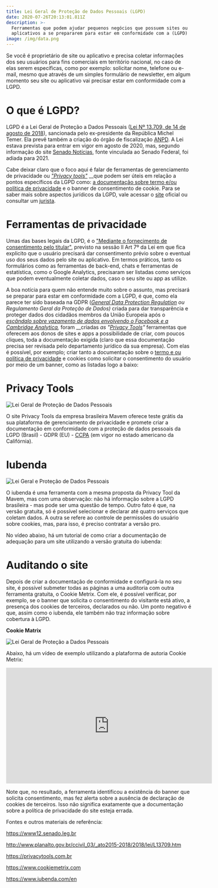 ```yaml
---
title: Lei Geral de Proteção de Dados Pessoais (LGPD)
date: 2020-07-26T20:13:01.811Z
description: >-
  Ferramentas que podem ajudar pequenos negócios que possuem sites ou
  aplicativos a se prepararem para estar em conformidade com a (LGPD)
image: /img/data.png
---
```

Se você é proprietário de site ou aplicativo e precisa coletar informações dos seu usuários para fins comerciais em território nacional, no caso de elas serem específicas, como por exemplo: solicitar nome, telefone ou e-mail, mesmo que através de um simples formulário de newsletter, em algum momento seu site ou aplicativo vai precisar estar em conformidade com a LGPD.

# O que é LGPD?

LGPD é a Lei Geral de Proteção a Dados Pessoais ([Lei Nº 13.709, de 14 de agosto de 2018](http://www.planalto.gov.br/ccivil_03/_ato2015-2018/2018/lei/L13709.htm)), sancionada pelo ex-presidente da República Michel Temer. Ela prevê também a criação do órgão de fiscalização [ANPD](https://www12.senado.leg.br/noticias/materias/2019/07/09/lei-que-cria-autoridade-nacional-de-protecao-de-dados-e-sancionada-com-vetos). A Lei estava prevista para entrar em vigor em agosto de 2020, mas, segundo informação do site [Senado Notícias](https://www12.senado.leg.br/noticias/materias/2020/06/29/prorrogada-mp-que-regulamenta-beneficios-e-adia-lei-de-protecao-de-dados), fonte vinculada ao Senado Federal, foi adiada para 2021.  

Cabe deixar claro que o foco aqui é falar de ferramentas de gerenciamento de privacidade ou [_"Privacy tools"_](https://privacytech.com.br/destaque/o-crescimento-das-privacytech,350630.jhtml) __que podem ser úteis em relação a pontos específicos da LGPD como: [a documentação sobre termo e/ou política de privacidade](https://politicaprivacidade.com/) e o banner de consentimento de cookie. Para se saber mais sobre aspectos jurídicos da LGPD, vale acessar o [site](http://www.planalto.gov.br/ccivil_03/_ato2015-2018/2018/lei/L13709.htm) oficial ou consultar um [jurista](https://pt.wikipedia.org/wiki/Jurista).

# Ferramentas de privacidade 

Umas das bases legais da LGPD, é o ["Mediante o fornecimento de consentimento pelo titular"](http://www.planalto.gov.br/ccivil_03/_ato2015-2018/2018/lei/L13709.htm), previsto na sessão ll Art 7º da Lei em que fica explicito que o usuário precisará dar consentimento prévio sobre o eventual uso dos seus dados pelo site ou aplicativo. Em termos práticos, tanto os formulários como as ferramentas de back-end, chats e ferramentas de estatística, como o Google Analytics, precisaram ser listadas como serviços que podem eventualmente coletar dados, caso o seu site ou app as utilize. 

A boa notícia para quem não entende muito sobre o assunto, mas precisará se preparar para estar em conformidade com a LGPD, é que, como ela parece ter sido baseada na GDPR ([_General Data Protection Regulation_](https://gdpr.eu/) _ou Regulamento Geral da Proteção de Dados)_ criada para dar transparência e proteger dados dos cidadãos membros da União Europeia após o _[_escândalo sobre vazamento de dados envolvendo o Facebook e a Cambridge Analytica_](https://pt.wikipedia.org/wiki/Esc%C3%A2ndalo_de_dados_Facebook%E2%80%93Cambridge_Analytica),_  foram __criadas _as "_[_Privacy Tools_](https://privacytools.com.br/)_"_ ferramentas que oferecem aos donos de sites e apps a possibilidade de criar, com poucos cliques, toda a documentação exigida (claro que essa documentação precisa ser revisada pelo departamento jurídico da sua empresa). Com elas é possível, por exemplo; criar tanto a documentação sobre o [termo e ou política de privacidade](https://politicaprivacidade.com/) e cookies como solicitar o consentimento do usuário por meio de um banner, como as listadas logo a baixo:

# **Privacy Tools**

![Lei Geral de Proteção de Dados Pessoais](/img/pvt.png "Privacy Tools")

O site Privacy Tools  da empresa brasileira Mavem oferece teste grátis da sua plataforma de gerenciamento de privacidade e promete criar a documentação em conformidade com a proteção de dados pessoais da LGPD (Brasil) - GDPR (EU) - [CCPA](https://en.wikipedia.org/wiki/California_Consumer_Privacy_Act) (em vigor no estado americano da Califórnia). 

# **Iubenda**

![Lei Geral e Proteção de Dados Pessoais](/img/captura-de-tela-2020-07-28-às-12.13.19.png "iubenda")



O iubenda é uma ferramenta com a mesma proposta da Privacy Tool da Mavem, mas com uma observação: não há informação sobre a LGPD brasileira - mas pode ser uma questão de tempo. Outro fato é que, na versão gratuita, só é possível selecionar e declarar até quatro serviços que coletam dados. A outra se refere ao controle de permissões do usuário sobre cookies, mas, para isso, é preciso contratar a versão pro.  

No vídeo abaixo, há um tutorial de como criar a documentação de adequação para um site utilizando a versão gratuita do iubenda: 

# Auditando o site 

Depois de criar a documentação de conformidade e configurá-la no seu site, é possível submeter todas as páginas a uma auditoria com outra ferramenta gratuita, o Cookie Metrix. Com ele, é possível verificar, por exemplo, se o banner que solicita o consentimento do visitante está ativo, a presença dos cookies de terceiros, declarados ou não. Um ponto negativo é que, assim como o iubenda, ele também não traz informação sobre cobertura à LGPD.  

**Cookie Matrix**

![Lei Geral de Proteção a Dados Pessoais ](/img/captura-de-tela-2020-07-28-às-12.48.37.png "Cookie Metrix")



Abaixo, há um vídeo de exemplo utilizando a plataforma de autoria Cookie Metrix:

<iframe width="560" height="315" src="https://www.youtube.com/embed/zF51CGnMA08" frameborder="0" allow="accelerometer; autoplay; encrypted-media; gyroscope; picture-in-picture" allowfullscreen></iframe>

Note que, no resultado, a ferramenta identificou a existência do banner que solicita consentimento, mas fez alerta sobre a ausência de declaração de cookies de terceiros. Isso não significa exatamente que a documentação sobre a política de privacidade do site esteja errada. 



Fontes e outros materiais de referência: 

https://www12.senado.leg.br

http://www.planalto.gov.br/ccivil_03/_ato2015-2018/2018/lei/L13709.htm

https://privacytools.com.br

https://www.cookiemetrix.com

https://www.iubenda.com/en
